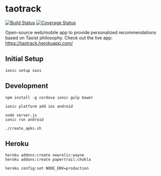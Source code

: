 taotrack
==============

[![Build Status](https://circleci.com/gh/jessamynsmith/taotrack.svg?style=shield)](https://circleci.com/gh/jessamynsmith/taotrack)
[![Coverage Status](https://coveralls.io/repos/jessamynsmith/taotrack/badge.svg?branch=master)](https://coveralls.io/r/jessamynsmith/taotrack?branch=master)

Open-source web/mobile app to provide personalized recommendations based on Taoist philosophy.
Check out the live app: https://taotrack.herokuapp.com/

Initial Setup
-------------

    ionic setup sass


Development
-----------

    npm install -g cordova ionic gulp bower

    ionic platform add ios android

    node server.js
    ionic run android

    ./create_apks.sh

Heroku
------

    heroku addons:create newrelic:wayne
    heroku addons:create papertrail:chokla

    heroku config:set NODE_ENV=production
